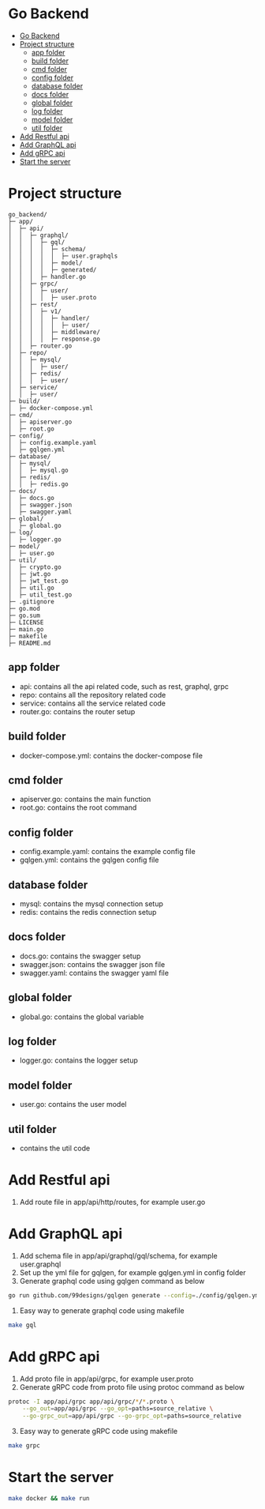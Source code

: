 # Go Backend
- [Go Backend](#go-backend)
- [Project structure](#project-structure)
  - [app folder](#app-folder)
  - [build folder](#build-folder)
  - [cmd folder](#cmd-folder)
  - [config folder](#config-folder)
  - [database folder](#database-folder)
  - [docs folder](#docs-folder)
  - [global folder](#global-folder)
  - [log folder](#log-folder)
  - [model folder](#model-folder)
  - [util folder](#util-folder)
- [Add Restful api](#add-restful-api)
- [Add GraphQL api](#add-graphql-api)
- [Add gRPC api](#add-grpc-api)
- [Start the server](#start-the-server)


# Project structure
```
go_backend/
├─ app/
│  ├─ api/
│  │  ├─ graphql/
│  │  │  ├─ gql/
│  │  │  │  ├─ schema/
│  │  │  │  │  ├─ user.graphqls
│  │  │  │  ├─ model/
│  │  │  │  ├─ generated/
│  │  │  ├─ handler.go
│  │  ├─ grpc/
│  │  │  ├─ user/
│  │  │  │  ├─ user.proto
│  │  ├─ rest/
│  │  │  ├─ v1/
│  │  │  │  ├─ handler/
│  │  │  │  │  ├─ user/
│  │  │  │  ├─ middleware/
│  │  │  │  ├─ response.go
│  │  ├─ router.go
│  ├─ repo/
│  │  ├─ mysql/
│  │  │  ├─ user/
│  │  ├─ redis/
│  │  │  ├─ user/
│  ├─ service/
│  │  ├─ user/
├─ build/
│  ├─ docker-compose.yml
├─ cmd/
│  ├─ apiserver.go
│  ├─ root.go
├─ config/
│  ├─ config.example.yaml
│  ├─ gqlgen.yml
├─ database/
│  ├─ mysql/
│  │  ├─ mysql.go
│  ├─ redis/
│  │  ├─ redis.go
├─ docs/
│  ├─ docs.go
│  ├─ swagger.json
│  ├─ swagger.yaml
├─ global/
│  ├─ global.go
├─ log/
│  ├─ logger.go
├─ model/
│  ├─ user.go
├─ util/
│  ├─ crypto.go
│  ├─ jwt.go
│  ├─ jwt_test.go
│  ├─ util.go
│  ├─ util_test.go
├─ .gitignore
├─ go.mod
├─ go.sum
├─ LICENSE
├─ main.go
├─ makefile
├─ README.md
```
## app folder
* api: contains all the api related code, such as rest, graphql, grpc
* repo: contains all the repository related code
* service: contains all the service related code
* router.go: contains the router setup

## build folder
* docker-compose.yml: contains the docker-compose file

## cmd folder
* apiserver.go: contains the main function
* root.go: contains the root command

## config folder
* config.example.yaml: contains the example config file
* gqlgen.yml: contains the gqlgen config file

## database folder
* mysql: contains the mysql connection setup
* redis: contains the redis connection setup

## docs folder
* docs.go: contains the swagger setup
* swagger.json: contains the swagger json file
* swagger.yaml: contains the swagger yaml file

## global folder
* global.go: contains the global variable

## log folder
* logger.go: contains the logger setup

## model folder
* user.go: contains the user model

## util folder
* contains the util code


# Add Restful api
1. Add route file in app/api/http/routes, for example user.go

# Add GraphQL api
1. Add schema file in app/api/graphql/gql/schema, for example user.graphql
2. Set up the yml file for gqlgen, for example gqlgen.yml in config folder
3. Generate graphql code using gqlgen command as below
```bash
go run github.com/99designs/gqlgen generate --config=./config/gqlgen.yml
```
1. Easy way to generate graphql code using makefile
```bash
make gql
```


# Add gRPC api
1. Add proto file in app/api/grpc, for example user.proto
2. Generate gRPC code from proto file using protoc command as below
```bash
protoc -I app/api/grpc app/api/grpc/*/*.proto \
    --go_out=app/api/grpc --go_opt=paths=source_relative \
    --go-grpc_out=app/api/grpc --go-grpc_opt=paths=source_relative
```
3. Easy way to generate gRPC code using makefile
```bash
make grpc
```

# Start the server
```bash
make docker && make run
```
